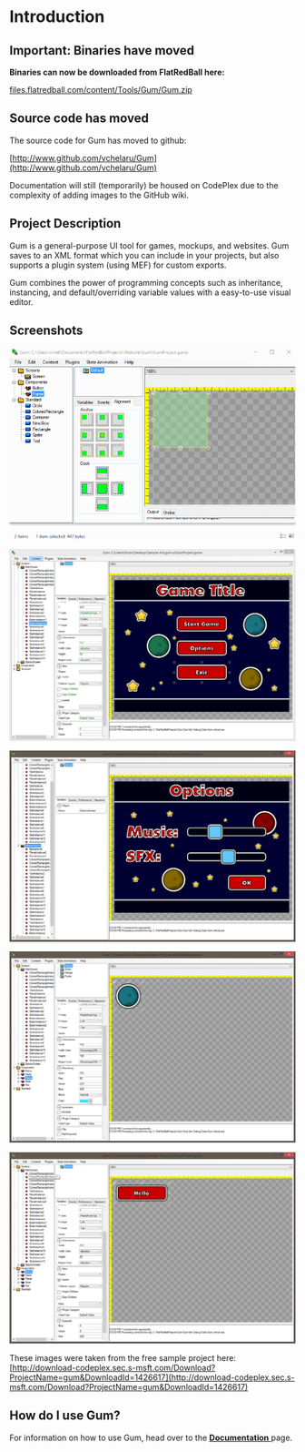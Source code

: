 # Introduction

## Important: Binaries have moved

**Binaries can now be downloaded from FlatRedBall here:**

[files.flatredball.com/content/Tools/Gum/Gum.zip](http://files.flatredball.com/content/Tools/Gum/Gum.zip)

## Source code has moved

The source code for Gum has moved to github:

[http://www.github.com/vchelaru/Gum](http://www.github.com/vchelaru/Gum)

Documentation will still \(temporarily\) be housed on CodePlex due to the complexity of adding images to the GitHub wiki.

## Project Description

Gum is a general-purpose UI tool for games, mockups, and websites. Gum saves to an XML format which you can include in your projects, but also supports a plugin system \(using MEF\) for custom exports.

Gum combines the power of programming concepts such as inheritance, instancing, and default/overriding variable values with a easy-to-use visual editor.

## Screenshots

![](.gitbook/assets/Home_GumGifFast.gif)

![](.gitbook/assets/Home_GumPromo1.PNG)

![](.gitbook/assets/Home_GumPromo2.PNG)

![](.gitbook/assets/Home_GumPromo3.PNG)

![](.gitbook/assets/Home_GumPromo4.PNG)

These images were taken from the free sample project here: [http://download-codeplex.sec.s-msft.com/Download?ProjectName=gum&DownloadId=1426617](http://download-codeplex.sec.s-msft.com/Download?ProjectName=gum&DownloadId=1426617)

## How do I use Gum?

For information on how to use Gum, head over to the [**Documentation** ](https://flatredball.gitbook.io/gum/)page.

